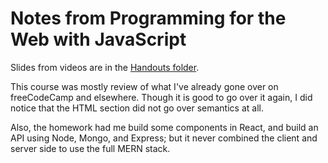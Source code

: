 # Notes from Programming for the Web with JavaScript


Slides from videos are in the [Handouts folder](./handouts).

This course was mostly review of what I've already gone over on freeCodeCamp and elsewhere. Though it is good to go over it again, I did notice that the HTML section did not go over semantics at all.

Also, the homework had me build some components in React, and build an API using Node, Mongo, and Express; but it never combined the client and server side to use the full MERN stack.
